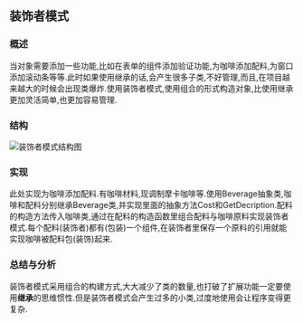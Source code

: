 ## 装饰者模式

### 概述
当对象需要添加一些功能,比如在表单的组件添加验证功能,为咖啡添加配料,为窗口添加滚动条等等.此时如果使用继承的话,会产生很多子类,不好管理,而且,在项目越来越大的时候会出现类爆炸.使用装饰者模式,使用组合的形式构造对象,比使用继承更加灵活简单,也更加容易管理.

### 结构
![装饰者模式结构图](http://7u2eqw.com1.z0.glb.clouddn.com/装饰者模式结构图.jpg)

### 实现
此处实现为咖啡添加配料.有咖啡材料,现调制摩卡咖啡等.使用Beverage抽象类,咖啡和配料分别继承Beverage类,并实现里面的抽象方法Cost和GetDecription.配料的构造方法传入咖啡类,通过在配料的构造函数里组合配料与咖啡原料实现装饰者模式.每个配料(装饰者)都有(包装)一个组件,在装饰者里保存一个原料的引用就能实现咖啡被配料包(装饰)起来.

### 总结与分析
装饰者模式采用组合的构建方式,大大减少了类的数量,也打破了扩展功能一定要使用**继承**的思维惯性.但是装饰者模式会产生过多的小类,过度地使用会让程序变得更复杂.
